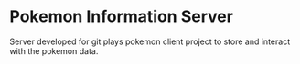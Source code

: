 # Pokemon Information Server
Server developed for git plays pokemon client project to store and interact with the pokemon data. 